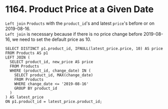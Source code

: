 # 1164. Product Price at a Given Date

`Left join` `Products` with the `product_id`'s and latest `price`'s before or on 2019-08-16.  
`Left join` is necessary because if there is no price change before 2019-08-16, we need to set the default price as 10.  

```
SELECT DISTINCT p1.product_id, IFNULL(latest_price.price, 10) AS price
FROM Products AS p1
LEFT JOIN (
  SELECT product_id, new_price AS price
  FROM Products
  WHERE (product_id, change_date) IN (
    SELECT product_id, MAX(change_date)
    FROM Products
    WHERE change_date <= '2019-08-16'
    GROUP BY product_id
  )
) AS latest_price
ON p1.product_id = latest_price.product_id;
```
